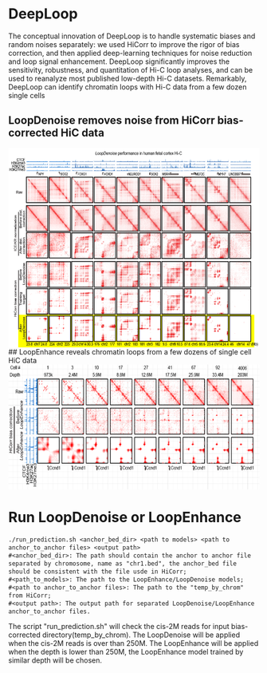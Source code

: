 # DeepLoop
The conceptual innovation of DeepLoop is to handle systematic biases and random noises separately: we used HiCorr to improve the rigor of bias correction, and then applied deep-learning techniques for noise reduction and loop signal enhancement. DeepLoop significantly improves the sensitivity, robustness, and quantitation of Hi-C loop analyses, and can be used to reanalyze most published low-depth Hi-C datasets. Remarkably, DeepLoop can identify chromatin loops with Hi-C data from a few dozen single cells
## LoopDenoise removes noise from HiCorr bias-corrected HiC data
<img src="https://github.com/JinLabBioinfo/DeepLoop/blob/master/images/LoopDenoise.example.PNG" width="600" height="400" align="center"/>
## LoopEnhance reveals chromatin loops from a few dozens of single cell HiC data
<img src="https://github.com/JinLabBioinfo/DeepLoop/blob/master/images/LoopEnhance_examples_sc.PNG" width="600" height="250" align="center"/>

# Run LoopDenoise or LoopEnhance
```
./run_prediction.sh <anchor_bed_dir> <path to models> <path to anchor_to_anchor files> <output path>
#<anchor_bed_dir>: The path should contain the anchor to anchor file separated by chromosome, name as "chr1.bed", the anchor_bed file should be consistent with the file usde in HiCorr;
#<path_to_models>: The path to the LoopEnhance/LoopDenoise models;
#<path to anchor_to_anchor files>: The path to the "temp_by_chrom" from HiCorr;
#<output path>: The output path for separated LoopDenoise/LoopEnhance anchor_to_anchor files.
```
The script "run_prediction.sh" will check the cis-2M reads for input bias-corrected directory(temp_by_chrom). The LoopDenoise will be applied when the cis-2M reads is over than 250M. The LoopEnhance will be applied when the depth is lower than 250M, the LoopEnhance model trained by similar depth will be chosen.


